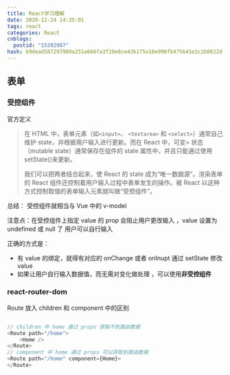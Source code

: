 ```yaml
---
title: React学习理解
date: 2020-12-24 14:35:01
tags: react
categories: React
cnblogs:
  postid: "15392987"
hash: b9dead587297989a251a666fa3f20e8ce43b175e18e990fb475641e1c2b0822d
---
```


## 表单

### 受控组件

官方定义

> 在 HTML 中，表单元素（如`<input>`、 `<textarea>` 和 `<select>`）通常自己维护 state，并根据用户输入进行更新。而在 React 中，可变> 状态（mutable state）通常保存在组件的 state 属性中，并且只能通过使用 setState()来更新。
>
> 我们可以把两者结合起来，使 React 的 state 成为“唯一数据源”。渲染表单的 React 组件还控制着用户输入过程中表单发生的操作。被 React 以这种方式控制取值的表单输入元素就叫做“受控组件”。

总结： 受控组件就相当与 Vue 中的 v-model

注意点：在受控组件上指定 value 的 prop 会阻止用户更改输入 ，value 设置为 undefined 或 null 了 用户可以自行输入

正确的方式是：

- 有 value 的绑定，就得有对应的 onChange 或者 onInupt 通过 setState 修改 value
- 如果让用户自行输入数据值，而无需对变化做处理 ，可以使用**非受控组件**

### react-router-dom

Route 放入 children 和 component 中的区别

```js

// children 中 home 通过 props 获取不到路由数据
<Route path="/home">
    <Home />
</Route>
// component 中 home 通过 props 可以获取到路由数据
<Route path="/home" component={Home}>
</Route>

```
